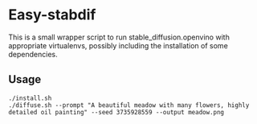 # Easy-stabdif

This is a small wrapper script to run stable_diffusion.openvino with appropriate virtualenvs, possibly including the installation of some dependencies.

## Usage

```shell
./install.sh
./diffuse.sh --prompt "A beautiful meadow with many flowers, highly detailed oil painting" --seed 3735928559 --output meadow.png
```
